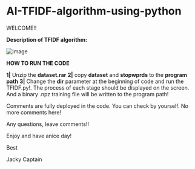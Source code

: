 # AI-TFIDF-algorithm-using-python

WELCOME!!

**Description of TFIDF algorithm:**

![image](https://user-images.githubusercontent.com/55009904/157707220-43a82b33-b7be-45c9-8a24-9f3febb85e62.png)


**HOW TO RUN THE CODE**

**1|** Unzip the **dataset.rar** 
**2|** copy **dataset** and **stopwprds** to the **program path**
**3|** Change the **dir** parameter at the beginning of code and run the TFIDF.py!. The process of each stage should be displayed on the screen. And a binary .npz training file will be written to the program path!

Comments are fully deployed in the code. You can check by yourself. No more comments here!

Any questions, leave comments!!

Enjoy and have anice day!

Best

Jacky Captain
